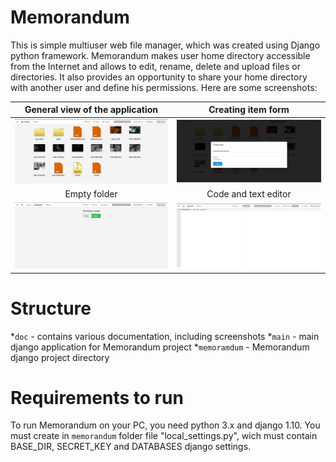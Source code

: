 # Memorandum
This is simple multiuser web file manager, which was created using Django python framework. 
Memorandum makes user home directory accessible from the Internet and allows to edit, rename, 
delete and upload files or directories. It also provides an opportunity to share your home 
directory with another user and define his permissions. Here are some screenshots:

General view of the application |  Creating item form
:-------------------------:|:-------------------------:
![Screenshot. General view](/doc/screenshots/common.png)  |  ![Screenshot. Creating form](/doc/screenshots/createItem.png)
Empty folder |  Code and text editor
![Screenshot. Empty folder](/doc/screenshots/emptyFolder.png)  |  ![Screenshot. Code editor](/doc/screenshots/textEditor.png)


# Structure
  *`doc` - contains various documentation, including screenshots
  *`main` - main django application for Memorandum project
  *`memoramdum` - Memorandum django project directory


# Requirements to run
To run Memorandum on your PC, you need python 3.x and django 1.10. You must create in `memorandum` folder file "local_settings.py",
wich must contain BASE_DIR, SECRET_KEY and DATABASES django settings. 
